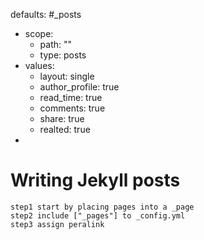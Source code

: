 defaults:
#_posts
- scope:
	- path: ""
	- type: posts
- values:
	- layout: single
	- author_profile: true
	- read_time: true
	- comments: true
	- share: true
	- realted: true
- 
# Writing  Jekyll posts
	step1 start by placing pages into a _page
	step2 include ["_pages"] to _config.yml
	step3 assign peralink